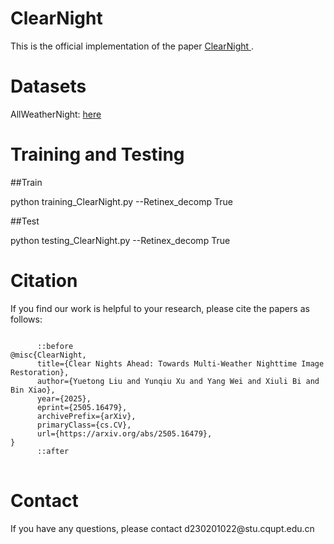 <h1>ClearNight</h1>
This is the official implementation of the paper <a href="https://arxiv.org/abs/2505.16479"> ClearNight </a>.


<h1>Datasets</h1>

AllWeatherNight: <a href="https://huggingface.co/datasets/YuetongLiu/AllWeatherNight">here</a>

<h1>Training and Testing</h1>

##Train

python training_ClearNight.py --Retinex_decomp True

##Test

python testing_ClearNight.py --Retinex_decomp True

<h1>Citation</h1>

If you find our work is helpful to your research, please cite the papers as follows:
<pre>
<code>
      ::before
@misc{ClearNight,
      title={Clear Nights Ahead: Towards Multi-Weather Nighttime Image Restoration}, 
      author={Yuetong Liu and Yunqiu Xu and Yang Wei and Xiuli Bi and Bin Xiao},
      year={2025},
      eprint={2505.16479},
      archivePrefix={arXiv},
      primaryClass={cs.CV},
      url={https://arxiv.org/abs/2505.16479}, 
}
      ::after
</code>
</pre>
<h1>Contact</h1>
If you have any questions, please contact d230201022@stu.cqupt.edu.cn

